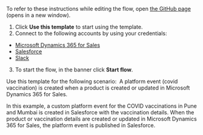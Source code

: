 To refer to these instructions while editing the flow, open [the GitHub page](https://github.com/ot4i/app-connect-templates/blob/main/resources/markdown/Create%20a%20platform%20event%20in%20Salesforce%20whenever%20a%20product%20is%20created%20or%20updated%20in%20Microsoft%20Dynamics%20365%20for%20Sales_instructions.md) (opens in a new window).

1.	Click **Use this template** to start using the template.
2.	Connect to the following accounts by using your credentials:
   - [Microsoft Dynamics 365 for Sales](https://ibm.biz/acmsdynamicssales)
   - [Salesforce](https://ibm.biz/ach2salesforce)
   - [Slack](https://ibm.biz/acslack)
3.	To start the flow, in the banner click **Start flow**.


Use this template for the following scenario: 
A platform event (covid vaccination) is created when a product is created or updated in Microsoft Dynamics 365 for Sales. 

In this example, a custom platform event for the COVID vaccinations in Pune and Mumbai is created in Salesforce with the vaccination details. When the product or vaccination details are created or updated in Microsoft Dynamics 365 for Sales, the platform event is published in Salesforce.
